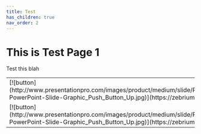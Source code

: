 ```yaml
---
title: Test
has_children: true
nav_order: 2
---
```


# This is Test Page 1

Test this
blah

<table>
<tr>
<td>
[![button](http://www.presentationpro.com/images/product/medium/slide/PPP_CGENE_LT3_Presentation-PowerPoint-Slide-Graphic_Push_Button_Up.jpg)](https://zebrium.com)
</td>
<td>
[![button](http://www.presentationpro.com/images/product/medium/slide/PPP_CGENE_LT3_Presentation-PowerPoint-Slide-Graphic_Push_Button_Up.jpg)](https://zebrium.com)
</td>
</tr>
<tr>
<td>
[![button](http://www.presentationpro.com/images/product/medium/slide/PPP_CGENE_LT3_Presentation-PowerPoint-Slide-Graphic_Push_Button_Up.jpg)](https://zebrium.com)
</td>
<td>
[![button](http://www.presentationpro.com/images/product/medium/slide/PPP_CGENE_LT3_Presentation-PowerPoint-Slide-Graphic_Push_Button_Up.jpg)](https://zebrium.com)
</td>
</tr>
</table>
